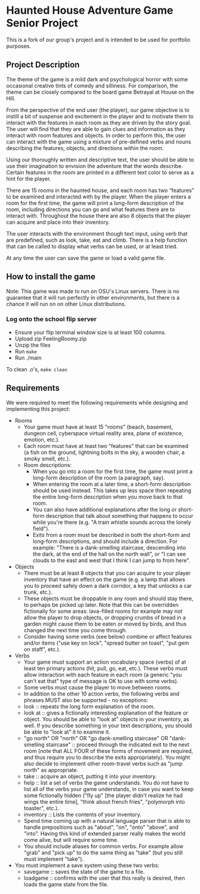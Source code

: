 # Haunted House Adventure Game Senior Project
This is a fork of our group's project and is intended to be used for portfolio purposes.

## Project Description
The theme of the game is a mild dark and psychological horror with some occasional creative
tints of comedy and silliness. For comparison, the theme can be closely compared to the board
game Betrayal at House on the Hill.

From the perspective of the end user (the player), our game objective is to instill a bit of
suspense and excitement in the player and to motivate them to interact with the features in each
room as they are driven by the story goal. The user will find that they are able to gain clues and
information as they interact with room features and objects. In order to perform this, the user
can interact with the game using a mixture of pre-defined verbs and nouns describing the
features, objects, and directions within the room.

Using our thoroughly written and descriptive text, the user should be able to use their
imagination to envision the adventure that the words describe. Certain features in the room are
printed in a different text color to serve as a hint for the player.

There are 15 rooms in the haunted house, and each room has two “features” to be examined
and interacted with by the player. When the player enters a room for the first time, the game will
print a long-form description of the room, including directions you can go and what features
there are to interact with. Throughout the house there are also 8 objects that the player can
acquire and place into their inventory.

The user interacts with the environment though text input, using verb that are predefined, such
as look, take, eat and climb. There is a help function that can be called to display what verbs
can be used, or at least tried.

At any time the user can save the game or load a valid game file.

## How to install the game
Note: This game was made to run on OSU's Linux servers. There is no guarantee that it will run perfectly 
in other environments, but there is a chance it will run on on other Linux distributions.

### Log onto the school flip server
-  Ensure your flip terminal window size is at least 100 columns.
- Upload zip FeelingRoomy.zip 
- Unzip the files
- Run `make` 
- Run ./main

To clean .o's, `make clean`

## Requirements
We were required to meet the following requirements while designing and implementing this project:
- Rooms
  - Your game must have at least 15 "rooms" (beach, basement, dungeon cell, cyberspace virtual reality area, plane of existence, emotion, etc.).
  - Each room must have at least two "features" that can be examined (a fish on the ground, lightning bolts in the sky, a wooden chair, a smoky smell, etc.).
  - Room descriptions:
    - When you go into a room for the first time, the game must print a long-form description of the room (a paragraph, say).
    - When entering the room at a later time, a short-form description should be used instead. This takes up less space then repeating the entire long-form description when you move back to that room.
    - You can also have additional explanations after the long or short-form description that talk about something that happens to occur while you're there (e.g. "A train whistle sounds across the lonely field").
    - Exits from a room must be described in both the short-form and long-form descriptions, and should include a direction. For example: "There is a dank-smelling staircase, descending into the dark, at the end of the hall on the north wall", or "I can see clouds to the east and west that I think I can jump to from here".
- Objects
  - There must be at least 8 objects that you can acquire to your player inventory that have an effect on the game (e.g. a lamp that allows you to proceed safely down a dark corridor, a key that unlocks a car trunk, etc.).
  - These objects must be droppable in any room and should stay there, to perhaps be picked up later. Note that this can be overridden fictionally for some areas: lava-filled rooms for example may not allow the player to drop objects, or dropping crumbs of bread in a garden might cause them to be eaten or moved by birds, and thus changed the next time you come through.
  - Consider having some verbs (see below) combine or affect features and/or items ("use key on lock", "spread butter on toast", "put gem on staff", etc.).
- Verbs
  - Your game must support an action vocabulary space (verbs) of at least ten primary actions (hit, pull, go, eat, etc.). These verbs must allow interaction with each feature in each room (a generic "you can't eat that" type of message is OK to use with some verbs).
  - Some verbs must cause the player to move between rooms.
  - In addition to the other 10 action verbs, the following verbs and phrases MUST also be supported - no exceptions:
   - look :: repeats the long form explanation of the room.
   - look at <feature or object> :: gives a fictionally interesting explanation of the feature or object. You should be able to "look at" objects in your inventory, as well. If you describe something in your text descriptions, you should be able to "look at" it to examine it.
   - "go north" OR "north" OR "go dank-smelling staircase" OR "dank-smelling staircase" :: proceed through the indicated exit to the next room (note that ALL FOUR of these forms of movement are required, and thus require you to describe the exits appropriately). You might also decide to implement other room-travel verbs such as "jump north" as appropriate.
   - take :: acquire an object, putting it into your inventory.
   - help :: list a set of verbs the game understands. You do not have to list all of the verbs your game understands, in case you want to keep some fictionally hidden ("fly up" [the player didn't realize he had wings the entire time], "think about french fries", "polymorph into toaster", etc.).
   - inventory :: Lists the contents of your inventory.
  - Spend time coming up with a natural language parser that is able to handle prepositions such as "about", "on", "onto" "above", and "into". Having this kind of extended parser really makes the world come alive, but will require some time.
  - You should include aliases for common verbs. For example allow "grab" and "pick up" to do the same thing as "take" (but you still must implement "take").
- You must implement a save system using these two verbs:
  - savegame :: saves the state of the game to a file.
  - loadgame :: confirms with the user that this really is desired, then loads the game state from the file.

